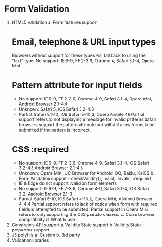 # Form Validation

1. HTML5 validation
a. Form features support
   # Email, telephone & URL input types
   Browsers without support for these types will fall back to using the "text" type. No support: IE 6-9, FF 2-3.6, Chrome 4, Safari 3.1-4, Opera Mini
   # Pattern attribute for input fields
   - No support: IE 6-9, FF 2-3.6, Chrome 4-9, Safari 3.1-4, Opera mini, Android Browser 2.1-4.4
   - Unknown: Safari 5, iOS Safari 3.2-4.3
   - Partial: Safari 5.1-10, iOS Safari 5-10.2, Opera Mobile 46
   Partial support refers to not displaying a message for invalid patterns
   Safari browsers support the pattern attribute but will still allow forms to be submitted if the pattern is incorrect.
   # CSS :required
   - No support: IE 6-9, FF 2-3.6, Chrome 4-9, Safari 3.1-4, iOS Safari 3.2-4.3,Android Browser 2.1-4.3
   - Unknown: Opera Mini, UC Browser for Android, QQ, Baidu, KaiOS
b. Form Validation support - checkValidity(), :valid, :invalid, :required
   - IE & Edge do not support :valid on form elements
   - No support: IE 6-9, FF 2-3.6, Chrome 4-9, Safari 3.1-4, iOS Safari 3.2, Android Browser 2.1-3
   - Partial: Safari 5-10, iOS Safari 4-10.2, Opera Mini, ANdroid Browser 4-4.4
   Partial support refers to lack of notice when form with required fields is attempted to be submitted.
   Partial support in Opera Mini refers to only supporting the CSS pseudo classes.
c. Cross browser compatibility
d. What to use
2. Constraints API support
a. Validity State support
b. Validity State properties support
3. JS polyfills
a. Custom
b. 3rd party
4. Validation libraries